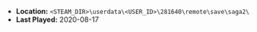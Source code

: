 * **Location:** `<STEAM_DIR>\userdata\<USER_ID>\281640\remote\save\saga2\`
* **Last Played:** 2020-08-17

